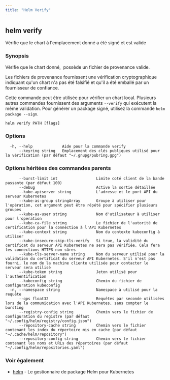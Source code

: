```yaml
---
title: "Helm Verify"
---
```


## helm verify

Vérifie que le chart à l'emplacement donné a été signé et est valide

### Synopsis

Vérifie que le chart donné,  possède un fichier de provenance valide.

Les fichiers de provenance fournissent une vérification cryptographique indiquant qu'un chart n'a pas été falsifié et qu'il a été emballé par un fournisseur de confiance.

Cette commande peut être utilisée pour vérifier un chart local. Plusieurs autres commandes fournissent des arguments `--verify` qui exécutent la même validation. Pour générer un package signé, utilisez la commande `helm package --sign`.


```
helm verify PATH [flags]
```

### Options

```
  -h, --help             Aide pour la commande verify
      --keyring string   Emplacement des clés publiques utilisé pour la vérification (par défaut "~/.gnupg/pubring.gpg")
```

### Options héritées des commandes parents

```
      --burst-limit int                 Limite coté client de la bande passante (par défaut 100)
      --debug                           Active la sortie détaillée
      --kube-apiserver string           L'adresse et le port API du serveur Kubernetes
      --kube-as-group stringArray       Groupe à utiliser pour l'opération, cet argument peut être répété pour spécifier plusieurs groupes
      --kube-as-user string             Nom d'utilisateur à utiliser pour l'operation
      --kube-ca-file string             Le fichier de l'autorité de certification pour la connection à l'API Kubernetes
      --kube-context string             Nom du contexte kubeconfig à utiliser
      --kube-insecure-skip-tls-verify   Si true, la validité du certificat du serveur API Kubernetes ne sera pas vérifiée. Cela fera les connections HTTPS non sûres
      --kube-tls-server-name string     Nom du serveur utilisé pour la validation du certificat du serveur API Kubernetes. S'il n'est pas fourni, le nom de la machine cliente utilisée pour contacter le serveur sera utilisé
      --kube-token string               Jeton utilisé pour l'authentification
      --kubeconfig string               Chemin du fichier de configuration kubeconfig
  -n, --namespace string                Namespace à utilisé pour la requête
	  --qps float32                     Requêtes par seconde utilisées lors de la communication avec l'API Kubernetes, sans compter le bursting
      --registry-config string          Chemin vers le fichier de configuration du registre (par défaut "~/.config/helm/registry/config.json")
      --repository-cache string         Chemin vers le fichier contenant les index du répertoire mis en cache (par défaut "~/.cache/helm/repository")
      --repository-config string        Chemin vers le fichier contenant les noms et URLs des répertoires (par défaut "~/.config/helm/repositories.yaml")
```

### Voir également

* [helm](helm.md) - Le gestionnaire de package Helm pour Kubernetes

